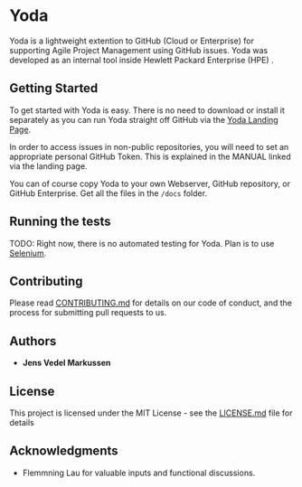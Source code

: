 # Yoda

Yoda is a lightweight extention to GitHub (Cloud or Enterprise) for supporting Agile Project Management using GitHub issues. Yoda was developed as an internal tool inside Hewlett Packard Enterprise (HPE)<!---
 and OpenSources using an MIT license in spring of 2018.
-->
. 

## Getting Started

To get started with Yoda is easy. There is no need to download or install it separately as you can run Yoda straight off GitHub via the [Yoda Landing Page](https://pages.github.com/github-yoda/yoda). 

In order to access issues in non-public repositories, you will need to set an appropriate personal GitHub Token. This is explained in the MANUAL linked via the landing page.

You can of course copy Yoda to your own Webserver, GitHub repository, or GitHub Enterprise. Get all the files in the `/docs` folder.


## Running the tests

TODO: Right now, there is no automated testing for Yoda. Plan is to use [Selenium](http://www.seleniumhq.org/). 


## Contributing

Please read [CONTRIBUTING.md](https://gist.github.com/PurpleBooth/b24679402957c63ec426) for details on our code of conduct, and the process for submitting pull requests to us.


## Authors

* **Jens Vedel Markussen** 

## License

This project is licensed under the MIT License - see the [LICENSE.md](LICENSE.md) file for details

## Acknowledgments

* Flemmning Lau for valuable inputs and functional discussions.
